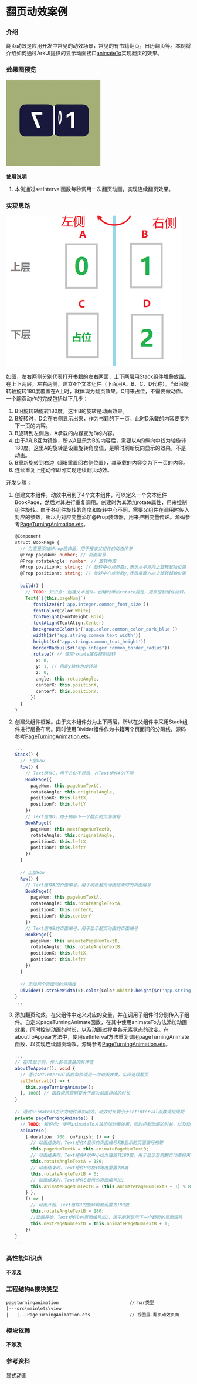 # 翻页动效案例

### 介绍

翻页动效是应用开发中常见的动效场景，常见的有书籍翻页，日历翻页等。本例将介绍如何通过ArkUI提供的显示动画接口[animateTo](https://developer.huawei.com/consumer/cn/doc/harmonyos-references-V2/ts-explicit-animation-0000001478341181-V2)实现翻页的效果。

### 效果图预览

![](../../product/entry/src/main/resources/base/media/page_turning_animation.gif)

**使用说明**

1. 本例通过setInterval函数每秒调用一次翻页动画，实现连续翻页效果。

### 实现思路

![](./image/page_turning_animation_description.png)

如图，左右两侧分别代表打开书籍的左右两面，上下两层用Stack组件堆叠放置。在上下两层，左右两侧，建立4个文本组件（下面用A、B、C、D代称）。当B沿旋转轴旋转180度覆盖在A上时，就体现为翻页效果。C用来占位，不需要做动作。一个翻页动作的完成包括以下几步：
1. B沿旋转轴旋转180度。这里B的旋转是动画效果。
2. B旋转时，D会在右侧显示出来，作为书籍的下一页，此时D承载的内容要变为下一页的内容。
3. B旋转到左侧后，A承载的内容变为B的内容。
4. 由于A和B互为镜像，所以A显示为B的内容后，需要以A的纵向中线为轴旋转180度。这里A的旋转是设置旋转角度值，是瞬时刷新反向显示的效果，不是动画。
5. B重新旋转到右边（即B重置回右侧位置），其承载的内容变为下一页的内容。
6. 连续重复上述动作即可实现连续翻页动效。

开发步骤：

1. 创建文本组件。动效中用到了4个文本组件，可以定义一个文本组件BookPage，然后对其进行重复调用。创建时为其添加rotate属性，用来控制组件旋转。由于各组件旋转的角度和旋转中心不同，需要父组件在调用时传入对应的参数，所以为对应变量添加@Prop装饰器，用来控制变量传递。源码参考[PageTurningAnimation.ets](https://gitee.com/harmonyos-cases/cases/blob/master/CommonAppDevelopment/feature/pageturninganimation/src/main/ets/view/PageTurningAnimation.ets)。

   ```typescript
   @Component
   struct BookPage {
     // 为变量添加@Prop装饰器，用于接收父组件的动态传参
     @Prop pageNum: number; // 页面编号
     @Prop rotateAngle: number; // 旋转角度
     @Prop positionX: string; // 旋转中心点参数x,表示水平方向上旋转起始位置
     @Prop positionY: string; // 旋转中心点参数y,表示垂直方向上旋转起始位置
   
     build() {
       // TODO: 知识点: 创建文本组件。创建时添加rotate属性，用来控制组件旋转。
       Text(`${this.pageNum}`)
         .fontSize($r('app.integer.common_font_size'))
         .fontColor(Color.White)
         .fontWeight(FontWeight.Bold)
         .textAlign(TextAlign.Center)
         .backgroundColor($r('app.color.common_color_dark_blue'))
         .width($r('app.string.common_text_width'))
         .height($r('app.string.common_text_height'))
         .borderRadius($r('app.integer.common_border_radius'))
         .rotate({ // 使用rotate属性控制旋转
           x: 0,
           y: 1, // 指定y轴作为旋转轴
           z: 0,
           angle: this.rotateAngle,
           centerX: this.positionX,
           centerY: this.positionY,
         })
     }
   }
   ```

2. 创建父组件框架。由于文本组件分为上下两层，所以在父组件中采用Stack组件进行层叠布局。同时使用Divider组件作为书籍两个页面间的分隔线。源码参考[PageTurningAnimation.ets](https://gitee.com/harmonyos-cases/cases/blob/master/CommonAppDevelopment/feature/pageturninganimation/src/main/ets/view/PageTurningAnimation.ets)。

   ```typescript
   ...
   Stack() {
     // 下层Row
     Row() {
       // Text组件C，用于占位不显示，在Text组件A的下层
       BookPage({
         pageNum: this.pageNumTextC,
         rotateAngle: this.originalAngle,
         positionX: this.leftX,
         positionY: this.leftY
       })
       // Text组件D，用于刷新下一个翻页的页面编号
       BookPage({
         pageNum: this.nextPageNumTextD,
         rotateAngle: this.originalAngle,
         positionX: this.leftX,
         positionY: this.leftY
       })
     }
   
     // 上层Row
     Row() {
       // Text组件A的页面编号，用于刷新翻页动画结束时的页面编号
       BookPage({
         pageNum: this.pageNumTextA,
         rotateAngle: this.rotateAngleTextA,
         positionX: this.centerX,
         positionY: this.centerY
       })
       // Text组件B的页面编号，用于显示翻页动画的页面编号
       BookPage({
         pageNum: this.animatePageNumTextB,
         rotateAngle: this.rotateAngleTextB,
         positionX: this.leftX,
         positionY: this.leftY
       })
     }
   
     // 添加两个页面间的分隔线
     Divider().strokeWidth(5).color(Color.White).height($r('app.string.divider_height')).vertical(true)
   }
   ...
   ```

3. 添加翻页动效。在父组件中定义对应的变量，并在调用子组件时分别传入子组件。自定义pageTurningAnimate函数，在其中使用animateTo方法添加动画效果，同时控制动画的时长，以及动画过程中各元素状态的改变。在aboutToAppear方法中，使用setInterval方法重复调用pageTurningAnimate函数，以实现连续翻页动效。源码参考[PageTurningAnimation.ets](https://gitee.com/harmonyos-cases/cases/blob/master/CommonAppDevelopment/feature/pageturninganimation/src/main/ets/view/PageTurningAnimation.ets)。

   ```typescript
   ...
   // 在UI显示前，传入各项变量的具体值
   aboutToAppear(): void {
     // 通过setInterval函数每秒调用一次动画效果，实现连续翻页
     setInterval(() => {
       this.pageTurningAnimate();
     }, 1000) // 函数调用周期要大于每次动画持续的时长
   }
   
   // 通过animateTo方法为组件添加动效，动效时长要小于setInterval函数调用周期
   private pageTurningAnimate() {
     // TODO: 知识点: 使用animateTo方法添加动画效果，同时控制动画的时长，以及动画过程中各元素状态的改变。
     animateTo(
       { duration: 700, onFinish: () => {
         // 动画结束时，Text组件A显示的页面编号和B显示的页面编号相等
         this.pageNumTextA = this.animatePageNumTextB;
         // 动画结束时，Text组件A以中心线为轴旋转180度，用于显示左侧翻页动画结束时的页面编号
         this.rotateAngleTextA = 180;
         // 动画结束时，Text组件B的旋转角度重置为0度
         this.rotateAngleTextB = 0;
         // 动画结束时，Text组件B显示的页面编号加1
         this.animatePageNumTextB = (this.animatePageNumTextB + 1) % 8;
       } },
       () => {
         // 动画开始，Text组件B的旋转角度设置为180度
         this.rotateAngleTextB = 180;
         //动画开始，Text组件D的页面编号加1，用于刷新显示下一个翻页的页面编号
         this.nextPageNumTextD = this.animatePageNumTextB + 1;
       })
   }
   ...
   ```

### 高性能知识点

**不涉及**

### 工程结构&模块类型

   ```
   pageturninganimation                           // har类型
   |---src\main\ets\view
   |   |---PageTurningAnimation.ets               // 视图层-翻页动效页面
   ```

### 模块依赖

**不涉及**

### 参考资料

[显式动画](https://developer.huawei.com/consumer/cn/doc/harmonyos-references-V2/ts-explicit-animation-0000001478341181-V2)